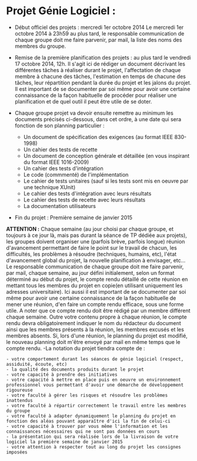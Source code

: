 Projet Génie Logiciel :
======================

- Début officiel des projets : mercredi 1er octobre 2014
Le mercredi 1er octobre 2014 à 23h59 au plus tard, le responsable communication de chaque groupe doit me faire parvenir, par mail, la liste des noms des membres du groupe.

- Remise de la première planification des projets : au plus tard le vendredi 17 octobre 2014, 12h. Il s'agit ici de rédiger un document décrivant les différentes tâches à réaliser durant le projet, l'affectation de chaque membre à chacune des tâches, l'estimation en temps de chacune des tâches, leur répartition pendant la durée du projet et les jalons du projet. Il est important de se documenter par soi même pour avoir une certaine connaissance de la façon habituelle de procéder pour réaliser une planification et de quel outil il peut être utile de se doter.

- Chaque groupe projet va devoir ensuite remettre au minimum les documents précisés ci-dessous, dans cet ordre, à une date qui sera fonction de son planning particulier :

    - Un document de spécification des exigences (au format IEEE 830-1998)
    - Un cahier des tests de recette
    - Un document de conception générale et détaillée (en vous inspirant du format IEEE 1016-2009)
    - Un cahier des tests d'intégration
    - Le code (commmenté) de l'implémentation
    - Le cahier de tests unitaires (sauf si les tests sont mis en oeuvre par une technique XUnit)
    - Le cahier des tests d'intégration avec leurs résultats
    - Le cahier des tests de recette avec leurs résultats
    - La documentation utilisateurs

- Fin du projet : Première semaine de janvier 2015

**ATTENTION :** Chaque semaine (au jour choisi par chaque groupe, et toujours à ce jour là, mais pas durant la séance de TP dédiée aux projets), les groupes doivent organiser une (parfois brève, parfois longue) réunion d'avancement permettant de faire le point sur le travail de chacun, les difficultés, les problèmes à résoudre (techniques, humains, etc), l'état d'avancement global du projet, la nouvelle planification à envisager, etc...
Le responsable communication de chaque groupe doit me faire parvenir, par mail, chaque semaine, au jour défini initialement, selon un format déterminé au début du projet, le compte rendu détaillé de cette réunion en mettant tous les membres du projet en copie(en utilisant uniquement les adresses universitaire). Ici aussi il est important de se documenter par soi même pour avoir une certaine connaissance de la façon habituelle de mener une réunion, d'en faire un compte rendu efficace, sous une forme utile. A noter que ce compte rendu doit être rédigé par un membre différent chaque semaine. Outre votre contenu propre à chaque réunion, le compte rendu devra obligatoirement indiquer le nom du rédacteur du document ainsi que les membres présents à la réunion, les membres excusés et les membres absents. Si, lors d'une réunion, le planning du projet est modifié, le nouveau planning doit m'être envoyé par mail en même temps que le compte rendu.
-La notation du projet tiendra compte de :

    - votre comportement durant les séances de génie logiciel (respect, assiduité, écoute, etc)
    - la qualité des documents produits durant le projet
    - votre capacité à prendre des initiatives
    - votre capacité à mettre en place puis en oeuvre un environnement professionnel vous permettant d'avoir une démarche de développement rigoureuse
    - votre faculté à gérer les risques et résoudre les problèmes inattendus
    - votre faculté à répartir correctement le travail entre les membres du groupe
    - votre faculté à adapter dynamiquement le planning du projet en fonction des aléas pouvant apparaître d'ici la fin de celui-ci
    - votre capacité à trouver par vous même l'information et les connaissances nécessaires qui ne sont pas données en cours
    - la présentation qui sera réalisée lors de la livraison de votre logiciel la première semaine de janvier 2015
    - votre attention à respecter tout au long du projet les consignes imposées

